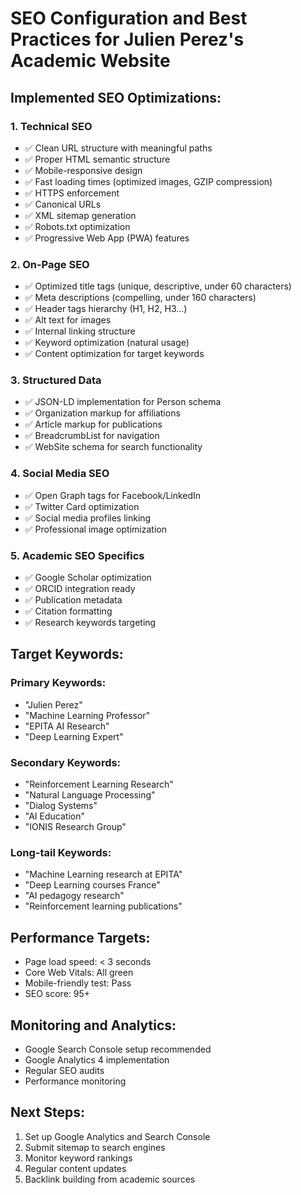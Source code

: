 # SEO Configuration and Best Practices for Julien Perez's Academic Website

## Implemented SEO Optimizations:

### 1. Technical SEO
- ✅ Clean URL structure with meaningful paths
- ✅ Proper HTML semantic structure
- ✅ Mobile-responsive design
- ✅ Fast loading times (optimized images, GZIP compression)
- ✅ HTTPS enforcement
- ✅ Canonical URLs
- ✅ XML sitemap generation
- ✅ Robots.txt optimization
- ✅ Progressive Web App (PWA) features

### 2. On-Page SEO
- ✅ Optimized title tags (unique, descriptive, under 60 characters)
- ✅ Meta descriptions (compelling, under 160 characters)
- ✅ Header tags hierarchy (H1, H2, H3...)
- ✅ Alt text for images
- ✅ Internal linking structure
- ✅ Keyword optimization (natural usage)
- ✅ Content optimization for target keywords

### 3. Structured Data
- ✅ JSON-LD implementation for Person schema
- ✅ Organization markup for affiliations
- ✅ Article markup for publications
- ✅ BreadcrumbList for navigation
- ✅ WebSite schema for search functionality

### 4. Social Media SEO
- ✅ Open Graph tags for Facebook/LinkedIn
- ✅ Twitter Card optimization
- ✅ Social media profiles linking
- ✅ Professional image optimization

### 5. Academic SEO Specifics
- ✅ Google Scholar optimization
- ✅ ORCID integration ready
- ✅ Publication metadata
- ✅ Citation formatting
- ✅ Research keywords targeting

## Target Keywords:

### Primary Keywords:
- "Julien Perez"
- "Machine Learning Professor"
- "EPITA AI Research"
- "Deep Learning Expert"

### Secondary Keywords:
- "Reinforcement Learning Research"
- "Natural Language Processing"
- "Dialog Systems"
- "AI Education"
- "IONIS Research Group"

### Long-tail Keywords:
- "Machine Learning research at EPITA"
- "Deep Learning courses France"
- "AI pedagogy research"
- "Reinforcement learning publications"

## Performance Targets:
- Page load speed: < 3 seconds
- Core Web Vitals: All green
- Mobile-friendly test: Pass
- SEO score: 95+

## Monitoring and Analytics:
- Google Search Console setup recommended
- Google Analytics 4 implementation
- Regular SEO audits
- Performance monitoring

## Next Steps:
1. Set up Google Analytics and Search Console
2. Submit sitemap to search engines
3. Monitor keyword rankings
4. Regular content updates
5. Backlink building from academic sources
